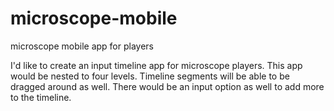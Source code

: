 # microscope-mobile
microscope mobile app for players

I'd like to create an input timeline app for microscope players.
This app would be nested to four levels. 
Timeline segments will be able to be dragged around as well. 
There would be an input option as well to add more to the timeline.

